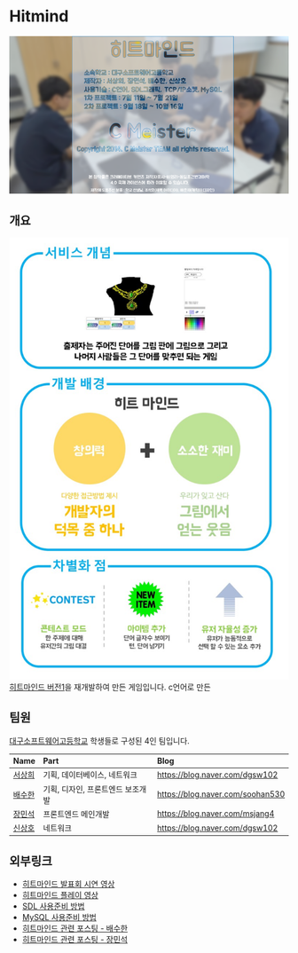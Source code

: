 # Hitmind

![크레딧 사진](./image/credit.png)

## 개요
![크레딧 사진](./image/what.jpg) <br>
[히트마인드 버전1](https://github.com/tbvjaos510/HitmindVer_1)을 재개발하여 만든 게임입니다.
c언어로 만든 

## 팀원

[대구소프트웨어고등학교](http://www.dgsw.hs.kr/index.do) 학생들로 구성된 4인 팀입니다.

| Name | Part | Blog |
|:---|:---|:---|
| [서상희](https://github.com/tbvjaos510) | 기획, 데이터베이스, 네트워크 | https://blog.naver.com/dgsw102 | 
| [배수한](https://github.com/tbvjaos510) | 기획, 디자인, 프론트엔드 보조개발 | https://blog.naver.com/soohan530 |
| [장민석](https://github.com/msjang4) | 프론트엔드 메인개발 | https://blog.naver.com/msjang4 |
| [신상호](https://github.com/ShinSH0) | 네트워크 | https://blog.naver.com/dgsw102 |


## 외부링크
- [히트마인드 발표회 시연 영상](https://www.youtube.com/watch?v=6cnmCnySCeQ)
- [히트마인드 플레이 영상](http://blog.naver.com/soohan530/221126755562)
- [SDL 사용준비 방법](https://blog.naver.com/msjang4/221220380428)
- [MySQL 사용준비 방법](https://blog.naver.com/dgsw102/221014854770)
- [히트마인드 관련 포스팅 - 배수한](https://blog.naver.com/PostList.nhn?blogId=soohan530&from=postList&categoryNo=15)
- [히트마인드 관련 포스팅 - 장민석](https://blog.naver.com/msjang4/221153693317)
